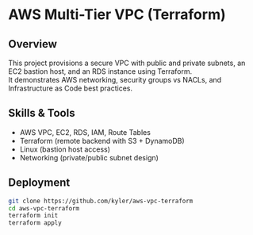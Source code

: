 # AWS Multi-Tier VPC (Terraform)
## Overview
This project provisions a secure VPC with public and private subnets, an EC2 bastion host, and an RDS instance using Terraform.  
It demonstrates AWS networking, security groups vs NACLs, and Infrastructure as Code best practices.

## Skills & Tools
- AWS VPC, EC2, RDS, IAM, Route Tables
- Terraform (remote backend with S3 + DynamoDB)
- Linux (bastion host access)
- Networking (private/public subnet design)

## Deployment
```bash
git clone https://github.com/kyler/aws-vpc-terraform
cd aws-vpc-terraform
terraform init
terraform apply
